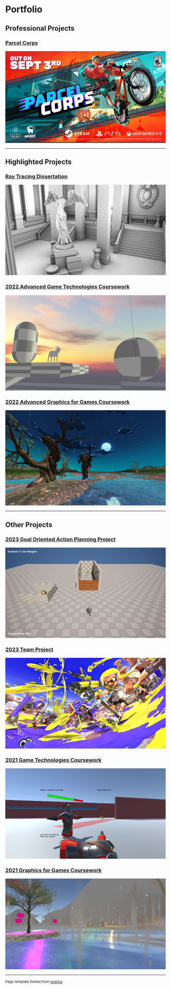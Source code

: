# Portfolio

## Professional Projects

### [Parcel Corps](/ParcelCorps)
![Parcel Corps](/images/parcelcorps.jpg)

---

## Highlighted Projects

### [Ray Tracing Dissertation](/dissertation)
![Sun Temple ray traced ambient occlusion](/images/ao_sunTemple.jpg)

### [2022 Advanced Game Technologies Coursework](/CSC8503)
![Goat Game](/images/goat.png)

### [2022 Advanced Graphics for Games Coursework](/CSC8502)
![Graphics Coursework](/images/CSC8502.png)

---

## Other Projects

### [2023 Goal Oriented Action Planning Project](/goapDissertation)
![GOAP Scenario 3](/images/goapScenario3.png)

### [2023 Team Project](/TeamProject)
![Team Project](/images/splatoon.jpg)

### [2021 Game Technologies Coursework](/CSC3232)
![Game Technologies Coursework](/images/CSC3232.png)

### [2021 Graphics for Games Coursework](/CSC3231)
![Graphics Coursework](/images/CSC3231.png)

---
<p style="font-size:11px">Page template forked from <a href="https://github.com/evanca/quick-portfolio">evanca</a></p>
<!-- Remove above link if you don't want to attibute -->
